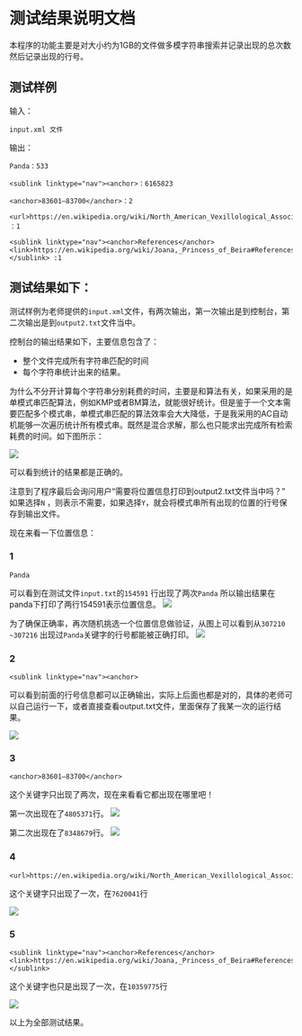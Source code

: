 # 测试结果说明文档

本程序的功能主要是对大小约为1GB的文件做多模字符串搜索并记录出现的总次数然后记录出现的行号。

## 测试样例

输入：
```
input.xml 文件
```
输出：
```
Panda：533

<sublink linktype="nav"><anchor>：6165823

<anchor>83601–83700</anchor>：2

<url>https://en.wikipedia.org/wiki/North_American_Vexillological_Association</url> ：1

<sublink linktype="nav"><anchor>References</anchor><link>https://en.wikipedia.org/wiki/Joana,_Princess_of_Beira#References</link></sublink> :1

```

## 测试结果如下：
测试样例为老师提供的`input.xml`文件，有两次输出，第一次输出是到控制台，第二次输出是到`output2.txt`文件当中。

控制台的输出结果如下，主要信息包含了：
- 整个文件完成所有字符串匹配的时间
- 每个字符串统计出来的结果。

为什么不分开计算每个字符串分别耗费的时间，主要是和算法有关，如果采用的是单模式串匹配算法，例如KMP或者BM算法，就能很好统计。但是鉴于一个文本需要匹配多个模式串，单模式串匹配的算法效率会大大降低，于是我采用的AC自动机能够一次遍历统计所有模式串。既然是混合求解，那么也只能求出完成所有检索耗费的时间。如下图所示：

![](https://oss-liuchengtu.hudunsoft.com/userimg/78/78b031630ef26866f4b9c1dc27a7896c.png)

可以看到统计的结果都是正确的。

注意到了程序最后会询问用户“需要将位置信息打印到output2.txt文件当中吗？”
如果选择`N` ，则表示不需要，如果选择`Y`，就会将模式串所有出现的位置的行号保存到输出文件。

现在来看一下位置信息：

### 1

```
Panda
```

可以看到在测试文件`input.txt`的`154591` 行出现了两次`Panda` 所以输出结果在panda下打印了两行154591表示位置信息。
![](https://oss-liuchengtu.hudunsoft.com/userimg/07/07be84996f42060da281143e0bdbaaad.png)

为了确保正确率，再次随机挑选一个位置信息做验证，从图上可以看到从`307210 ~307216` 出现过`Panda`关键字的行号都能被正确打印。 
![](https://oss-liuchengtu.hudunsoft.com/userimg/5b/5bb9df996e1380987de2d28921f90749.png)



### 2

```
<sublink linktype="nav"><anchor>
```

可以看到前面的行号信息都可以正确输出，实际上后面也都是对的，具体的老师可以自己运行一下，或者直接查看output.txt文件，里面保存了我某一次的运行结果。

![](https://oss-liuchengtu.hudunsoft.com/userimg/2a/2aedf2bf4a471494998af4197a12180e.png)


### 3

```
<anchor>83601–83700</anchor>
```

这个关键字只出现了两次，现在来看看它都出现在哪里吧！

第一次出现在了`4805371`行。
![](https://oss-liuchengtu.hudunsoft.com/userimg/b4/b4e863a3614956483a5024e0677147d3.png)

第二次出现在了`8348679`行。
![](https://oss-liuchengtu.hudunsoft.com/userimg/5c/5c314bd737c53ae7942367d67a60a5dd.png)


### 4

```
<url>https://en.wikipedia.org/wiki/North_American_Vexillological_Association</url>
```

这个关键字只出现了一次，在`7620041`行

![](https://oss-liuchengtu.hudunsoft.com/userimg/b9/b9e1a67fd5c5c4e107a86fd587a34a37.png)


### 5

```
<sublink linktype="nav"><anchor>References</anchor><link>https://en.wikipedia.org/wiki/Joana,_Princess_of_Beira#References</link></sublink> 
```
这个关键字也只是出现了一次，在`10359775`行

![](https://oss-liuchengtu.hudunsoft.com/userimg/23/23262c1a5966de50b4abbd865ddafefd.png)



以上为全部测试结果。











